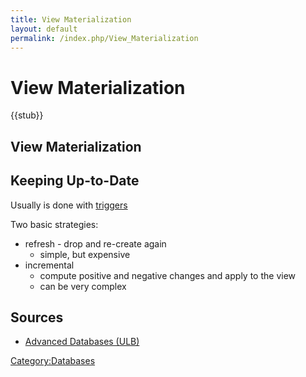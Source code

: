 ```yaml
---
title: View Materialization
layout: default
permalink: /index.php/View_Materialization
---
```


# View Materialization

{{stub}}

## View Materialization


## Keeping Up-to-Date
Usually is done with [triggers](Active_Databases)

Two basic strategies:
- refresh - drop and re-create again 
  - simple, but expensive 
- incremental 
  - compute positive and negative changes and apply to the view
  - can be very complex


## Sources
- [Advanced Databases (ULB)](Advanced_Databases_(ULB))

[Category:Databases](Category_Databases)